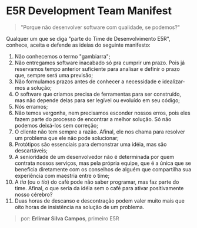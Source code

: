 E5R Development Team Manifest
=============================

> "Porque não desenvolver software com qualidade, se podemos?"

Qualquer um que se diga "parte do Time de Desenvolvimento E5R", conhece, aceita e defende as ideias do seguinte manifesto:

01. Não conhecemos o termo "gambiarra";
02. Não entregamos software inacabado só pra cumprir um prazo. Pois já reservamos tempo anterior suficiente para analisar e definir o prazo que, sempre será uma previsão;
03. Não formulamos prazos antes de conhecer a necessidade e idealizar-mos a solução;
04. O software que criamos precisa de ferramentas para ser construído, mas não depende delas para ser legível ou evoluído em seu código;
05. Nós erramos;
06. Não temos vergonha, nem precisamos esconder nossos erros, pois eles fazem parte do processo de encontrar a melhor solução. Só não podemos deixá-los sem correção;
07. O cliente não tem sempre a razão. Afinal, ele nos chama para resolver um problema que ele não pode solucionar;
08. Protótipos são essenciais para demonstrar uma idéia, mas são descartáveis;
09. A senioridade de um desenvolvedor não é determinada por quem contrata nossos serviços, mas pela própria equipe, que é a única que se beneficia diretamente com os conselhos de alguém que compartilha sua experiência com maestria entre o time;
10. A _tia_ (ou o _tio_) do café pode não saber programar, mas faz parte do time. Afinal, o que seria da idéia sem o café para ativar positivamente nosso cérebro?
10. Duas horas de descanso e descontração podem valer muito mais que oito horas de insistência na solução de um problema.

> por: **Erlimar Silva Campos**, primeiro E5R
